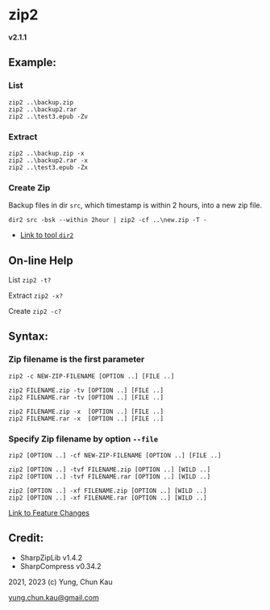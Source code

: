 # zip2
**v2.1.1**

## Example:

### List
```
zip2 ..\backup.zip
zip2 ..\backup2.rar
zip2 ..\test3.epub -Zv
```

### Extract
```
zip2 ..\backup.zip -x
zip2 ..\backup2.rar -x
zip2 ..\test3.epub -Zx
```

### Create Zip
Backup files in dir ```src```, which timestamp is within 2 hours, into a new zip file.
```
dir2 src -bsk --within 2hour | zip2 -cf ..\new.zip -T -
```
* [Link to tool ```dir2```](https://www.nuget.org/packages/dir2)

## On-line Help
List ```zip2 -t?```

Extract ```zip2 -x?```

Create ```zip2 -c?```

## Syntax:

### Zip filename is the first parameter
```
zip2 -c NEW-ZIP-FILENAME [OPTION ..] [FILE ..]

zip2 FILENAME.zip -tv [OPTION ..] [FILE ..]
zip2 FILENAME.rar -tv [OPTION ..] [FILE ..]

zip2 FILENAME.zip -x  [OPTION ..] [FILE ..]
zip2 FILENAME.rar -x  [OPTION ..] [FILE ..]
```

### Specify Zip filename by option ```--file```
```
zip2 [OPTION ..] -cf NEW-ZIP-FILENAME [OPTION ..] [FILE ..]

zip2 [OPTION ..] -tvf FILENAME.zip [OPTION ..] [WILD ..]
zip2 [OPTION ..] -tvf FILENAME.rar [OPTION ..] [WILD ..]

zip2 [OPTION ..] -xf FILENAME.zip [OPTION ..] [WILD ..]
zip2 [OPTION ..] -xf FILENAME.rar [OPTION ..] [WILD ..]
```

[Link to Feature Changes](https://github.com/ck-yung/zip2/blob/main/History.md)

## Credit:
* SharpZipLib v1.4.2
* SharpCompress v0.34.2

2021, 2023 (c) Yung, Chun Kau

yung.chun.kau@gmail.com
